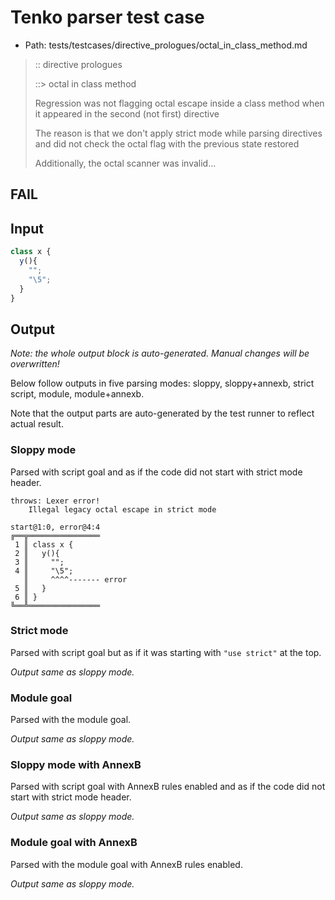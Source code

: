 # Tenko parser test case

- Path: tests/testcases/directive_prologues/octal_in_class_method.md

> :: directive prologues
>
> ::> octal in class method
>
> Regression was not flagging octal escape inside a class method when it appeared in the second (not first) directive
>
> The reason is that we don't apply strict mode while parsing directives and did not check the octal flag with the previous state restored
>
> Additionally, the octal scanner was invalid...

## FAIL

## Input

`````js
class x {
  y(){
    "";
    "\5";
  }
}
`````

## Output

_Note: the whole output block is auto-generated. Manual changes will be overwritten!_

Below follow outputs in five parsing modes: sloppy, sloppy+annexb, strict script, module, module+annexb.

Note that the output parts are auto-generated by the test runner to reflect actual result.

### Sloppy mode

Parsed with script goal and as if the code did not start with strict mode header.

`````
throws: Lexer error!
    Illegal legacy octal escape in strict mode

start@1:0, error@4:4
╔══╦════════════════
 1 ║ class x {
 2 ║   y(){
 3 ║     "";
 4 ║     "\5";
   ║     ^^^^------- error
 5 ║   }
 6 ║ }
╚══╩════════════════

`````

### Strict mode

Parsed with script goal but as if it was starting with `"use strict"` at the top.

_Output same as sloppy mode._

### Module goal

Parsed with the module goal.

_Output same as sloppy mode._

### Sloppy mode with AnnexB

Parsed with script goal with AnnexB rules enabled and as if the code did not start with strict mode header.

_Output same as sloppy mode._

### Module goal with AnnexB

Parsed with the module goal with AnnexB rules enabled.

_Output same as sloppy mode._

